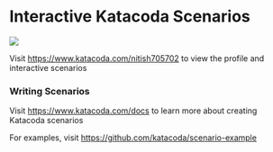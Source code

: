 # Interactive Katacoda Scenarios

[![](http://shields.katacoda.com/katacoda/nitish705702/count.svg)](https://www.katacoda.com/nitish705702 "Get your profile on Katacoda.com")

Visit https://www.katacoda.com/nitish705702 to view the profile and interactive scenarios

### Writing Scenarios
Visit https://www.katacoda.com/docs to learn more about creating Katacoda scenarios

For examples, visit https://github.com/katacoda/scenario-example
